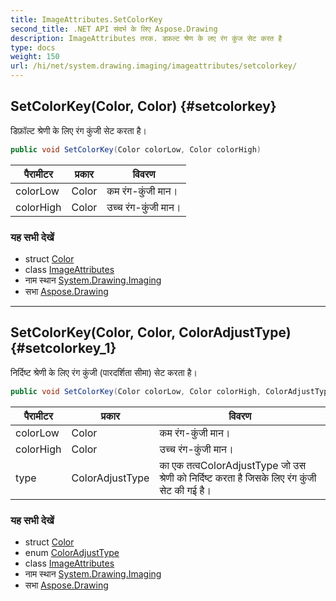 ```yaml
---
title: ImageAttributes.SetColorKey
second_title: .NET API संदर्भ के लिए Aspose.Drawing
description: ImageAttributes तरक. डफ़ल्ट श्रेण के लए रंग कुंज सेट करत है
type: docs
weight: 150
url: /hi/net/system.drawing.imaging/imageattributes/setcolorkey/
---
```

## SetColorKey(Color, Color) {#setcolorkey}

डिफ़ॉल्ट श्रेणी के लिए रंग कुंजी सेट करता है।

```csharp
public void SetColorKey(Color colorLow, Color colorHigh)
```

| पैरामीटर | प्रकार | विवरण |
| --- | --- | --- |
| colorLow | Color | कम रंग-कुंजी मान। |
| colorHigh | Color | उच्च रंग-कुंजी मान। |

### यह सभी देखें

* struct [Color](../../../system.drawing/color/)
* class [ImageAttributes](../)
* नाम स्थान [System.Drawing.Imaging](../../imageattributes/)
* सभा [Aspose.Drawing](../../../)

---

## SetColorKey(Color, Color, ColorAdjustType) {#setcolorkey_1}

निर्दिष्ट श्रेणी के लिए रंग कुंजी (पारदर्शिता सीमा) सेट करता है।

```csharp
public void SetColorKey(Color colorLow, Color colorHigh, ColorAdjustType type)
```

| पैरामीटर | प्रकार | विवरण |
| --- | --- | --- |
| colorLow | Color | कम रंग-कुंजी मान। |
| colorHigh | Color | उच्च रंग-कुंजी मान। |
| type | ColorAdjustType | का एक तत्वColorAdjustType जो उस श्रेणी को निर्दिष्ट करता है जिसके लिए रंग कुंजी सेट की गई है। |

### यह सभी देखें

* struct [Color](../../../system.drawing/color/)
* enum [ColorAdjustType](../../coloradjusttype/)
* class [ImageAttributes](../)
* नाम स्थान [System.Drawing.Imaging](../../imageattributes/)
* सभा [Aspose.Drawing](../../../)


